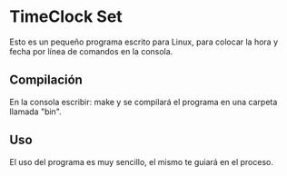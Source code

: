 # TimeClock Set
Esto es un pequeño programa escrito para Linux, para colocar la hora y fecha por línea de comandos en la consola.

## Compilación
En la consola escribir: make y se compilará el programa en una carpeta llamada "bin". 

## Uso
El uso del programa es muy sencillo, el mismo te guiará en el proceso.
